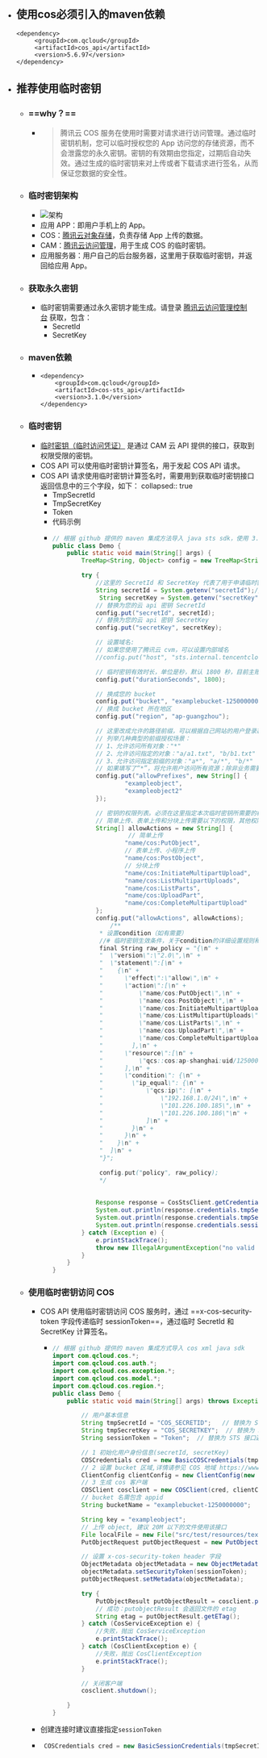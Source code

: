 - ## 使用cos必须引入的maven依赖
  ``` maven
  <dependency>
       <groupId>com.qcloud</groupId>
       <artifactId>cos_api</artifactId>
       <version>5.6.97</version>
  </dependency>
  ```
- ## 推荐使用临时密钥
	- ### ==why？==
		- >腾讯云 COS 服务在使用时需要对请求进行访问管理。通过临时密钥机制，您可以临时授权您的 App 访问您的存储资源，而不会泄露您的永久密钥。密钥的有效期由您指定，过期后自动失效。通过生成的临时密钥来对上传或者下载请求进行签名，从而保证您数据的安全性。
	- ### 临时密钥架构
		- ![架构](https://camo.githubusercontent.com/1e646823234a70454b796ba35de46cbc634c749cbf2c4c72b6ebe6839e9ad130/687474703a2f2f6d632e71636c6f7564696d672e636f6d2f7374617469632f696d672f62316531383761396563313239666663373636633037613733336566346464362f696d6167652e6a7067)
		- 应用 APP：即用户手机上的 App。
		- COS：[腾讯云对象存储](https://cloud.tencent.com/product/cos)，负责存储 App 上传的数据。
		- CAM：[腾讯云访问管理](https://cloud.tencent.com/product/cam)，用于生成 COS 的临时密钥。
		- 应用服务器：用户自己的后台服务器，这里用于获取临时密钥，并返回给应用 App。
	- ### 获取永久密钥
		- 临时密钥需要通过永久密钥才能生成。请登录 [腾讯云访问管理控制台](https://console.cloud.tencent.com/cam/capi) 获取，包含：
			- SecretId
			- SecretKey
	- ### maven依赖
		- ```maven
		  <dependency>
		      <groupId>com.qcloud</groupId>
		      <artifactId>cos-sts_api</artifactId>
		      <version>3.1.0</version>
		  </dependency> 
		  ```
	- ### 临时密钥
		- [临时密钥（临时访问凭证）](https://www.tencentcloud.com/document/product/1150/49452) 是通过 CAM 云 API 提供的接口，获取到权限受限的密钥。
		- COS API 可以使用临时密钥计算签名，用于发起 COS API 请求。
		- COS API 请求使用临时密钥计算签名时，需要用到获取临时密钥接口返回信息中的三个字段，如下：
		  collapsed:: true
			- TmpSecretId
			- TmpSecretKey
			- Token
			- 代码示例
			- ``` java
			  // 根据 github 提供的 maven 集成方法导入 java sts sdk，使用 3.1.0 及更高版本
			  public class Demo {
			      public static void main(String[] args) {
			          TreeMap<String, Object> config = new TreeMap<String, Object>();
			  
			          try {
			              //这里的 SecretId 和 SecretKey 代表了用于申请临时密钥的永久身份（主账号、子账号等），子账号需要具有操作存储桶的权限。
			              String secretId = System.getenv("secretId");//用户的 SecretId，建议使用子账号密钥，授权遵循最小权限指引，降低使用风险。子账号密钥获取可参见 https://www.tencentcloud.com/document/product/598/37140?from_cn_redirect=1
			               String secretKey = System.getenv("secretKey");//用户的 SecretKey，建议使用子账号密钥，授权遵循最小权限指引，降低使用风险。子账号密钥获取可参见 https://www.tencentcloud.com/document/product/598/37140?from_cn_redirect=1
			              // 替换为您的云 api 密钥 SecretId
			              config.put("secretId", secretId);
			              // 替换为您的云 api 密钥 SecretKey
			              config.put("secretKey", secretKey);
			  
			              // 设置域名: 
			              // 如果您使用了腾讯云 cvm，可以设置内部域名
			              //config.put("host", "sts.internal.tencentcloudapi.com");
			  
			              // 临时密钥有效时长，单位是秒，默认 1800 秒，目前主账号最长 2 小时（即 7200 秒），子账号最长 36 小时（即 129600）秒
			              config.put("durationSeconds", 1800);
			  
			              // 换成您的 bucket
			              config.put("bucket", "examplebucket-1250000000");
			              // 换成 bucket 所在地区
			              config.put("region", "ap-guangzhou");
			  
			              // 这里改成允许的路径前缀，可以根据自己网站的用户登录态判断允许上传的具体路径
			              // 列举几种典型的前缀授权场景：
			              // 1、允许访问所有对象："*"
			              // 2、允许访问指定的对象："a/a1.txt", "b/b1.txt"
			              // 3、允许访问指定前缀的对象："a*", "a/*", "b/*"
			              // 如果填写了“*”，将允许用户访问所有资源；除非业务需要，否则请按照最小权限原则授予用户相应的访问权限范围。
			              config.put("allowPrefixes", new String[] {
			                      "exampleobject",
			                      "exampleobject2"
			              });
			  
			              // 密钥的权限列表。必须在这里指定本次临时密钥所需要的权限。
			              // 简单上传、表单上传和分块上传需要以下的权限，其他权限列表请参见 https://www.tencentcloud.com/document/product/436/30580
			              String[] allowActions = new String[] {
			                       // 简单上传
			                      "name/cos:PutObject",
			                      // 表单上传、小程序上传
			                      "name/cos:PostObject",
			                      // 分块上传
			                      "name/cos:InitiateMultipartUpload",
			                      "name/cos:ListMultipartUploads",
			                      "name/cos:ListParts",
			                      "name/cos:UploadPart",
			                      "name/cos:CompleteMultipartUpload"
			              };
			              config.put("allowActions", allowActions);
			                  /**
			               * 设置condition（如有需要）
			               //# 临时密钥生效条件，关于condition的详细设置规则和COS支持的condition类型可以参考 https://www.tencentcloud.com/document/product/436/71307?from_cn_redirect=1
			               final String raw_policy = "{\n" +
			               "  \"version\":\"2.0\",\n" +
			               "  \"statement\":[\n" +
			               "    {\n" +
			               "      \"effect\":\"allow\",\n" +
			               "      \"action\":[\n" +
			               "          \"name/cos:PutObject\",\n" +
			               "          \"name/cos:PostObject\",\n" +
			               "          \"name/cos:InitiateMultipartUpload\",\n" +
			               "          \"name/cos:ListMultipartUploads\",\n" +
			               "          \"name/cos:ListParts\",\n" +
			               "          \"name/cos:UploadPart\",\n" +
			               "          \"name/cos:CompleteMultipartUpload\"\n" +
			               "        ],\n" +
			               "      \"resource\":[\n" +
			               "          \"qcs::cos:ap-shanghai:uid/1250000000:examplebucket-1250000000/*\"\n" +
			               "      ],\n" +
			               "      \"condition\": {\n" +
			               "        \"ip_equal\": {\n" +
			               "            \"qcs:ip\": [\n" +
			               "                \"192.168.1.0/24\",\n" +
			               "                \"101.226.100.185\",\n" +
			               "                \"101.226.100.186\"\n" +
			               "            ]\n" +
			               "        }\n" +
			               "      }\n" +
			               "    }\n" +
			               "  ]\n" +
			               "}";
			  
			               config.put("policy", raw_policy);
			               */                
			            
			            
			              Response response = CosStsClient.getCredential(config);
			              System.out.println(response.credentials.tmpSecretId);
			              System.out.println(response.credentials.tmpSecretKey);
			              System.out.println(response.credentials.sessionToken);
			          } catch (Exception e) {
			              e.printStackTrace();
			              throw new IllegalArgumentException("no valid secret !");
			          }
			      }
			  }
			  
			  ```
	- ### 使用临时密钥访问 COS
		- COS API 使用临时密钥访问 COS 服务时，通过 ==x-cos-security-token 字段传递临时 sessionToken==，通过临时 SecretId 和 SecretKey 计算签名。
			- ``` java
			  // 根据 github 提供的 maven 集成方式导入 cos xml java sdk
			  import com.qcloud.cos.*;
			  import com.qcloud.cos.auth.*;
			  import com.qcloud.cos.exception.*;
			  import com.qcloud.cos.model.*;
			  import com.qcloud.cos.region.*;
			  public class Demo {
			      public static void main(String[] args) throws Exception {
			  
			          // 用户基本信息
			          String tmpSecretId = "COS_SECRETID";   // 替换为 STS 接口返回给您的临时 SecretId 
			          String tmpSecretKey = "COS_SECRETKEY";  // 替换为 STS 接口返回给您的临时 SecretKey
			          String sessionToken = "Token";  // 替换为 STS 接口返回给您的临时 Token
			  
			          // 1 初始化用户身份信息(secretId, secretKey)
			          COSCredentials cred = new BasicCOSCredentials(tmpSecretId, tmpSecretKey);
			          // 2 设置 bucket 区域,详情请参见 COS 地域 https://www.tencentcloud.com/document/product/436/6224?from_cn_redirect=1
			          ClientConfig clientConfig = new ClientConfig(new Region("ap-guangzhou"));
			          // 3 生成 cos 客户端
			          COSClient cosclient = new COSClient(cred, clientConfig);
			          // bucket 名需包含 appid
			          String bucketName = "examplebucket-1250000000";
			  
			          String key = "exampleobject";
			          // 上传 object, 建议 20M 以下的文件使用该接口
			          File localFile = new File("src/test/resources/text.txt");
			          PutObjectRequest putObjectRequest = new PutObjectRequest(bucketName, key, localFile);
			  
			          // 设置 x-cos-security-token header 字段
			          ObjectMetadata objectMetadata = new ObjectMetadata();
			          objectMetadata.setSecurityToken(sessionToken);
			          putObjectRequest.setMetadata(objectMetadata);
			  
			          try {
			              PutObjectResult putObjectResult = cosclient.putObject(putObjectRequest);
			              // 成功：putobjectResult 会返回文件的 etag
			              String etag = putObjectResult.getETag();
			          } catch (CosServiceException e) {
			              //失败，抛出 CosServiceException
			              e.printStackTrace();
			          } catch (CosClientException e) {
			              //失败，抛出 CosClientException
			              e.printStackTrace();
			          }
			  
			          // 关闭客户端
			          cosclient.shutdown();
			  
			      }
			  }
			  
			  ```
		- 创建连接时建议直接指定`sessionToken`
		- ``` java
		   COSCredentials cred = new BasicSessionCredentials(tmpSecretId, tmpSecretKey, tmpSessionToken);
		  ```
